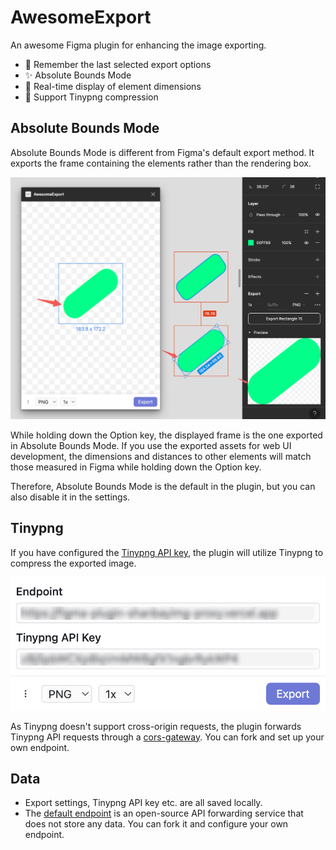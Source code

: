 # AwesomeExport

An awesome Figma plugin for enhancing the image exporting.

- 🧠 Remember the last selected export options
- ✨ Absolute Bounds Mode
- 🔎 Real-time display of element dimensions
- 🐼 Support Tinypng compression

## Absolute Bounds Mode

Absolute Bounds Mode is different from Figma's default export method. It exports the frame containing the elements rather than the rendering box.

![](./docs-1.png)

While holding down the Option key, the displayed frame is the one exported in Absolute Bounds Mode. If you use the exported assets for web UI development, the dimensions and distances to other elements will match those measured in Figma while holding down the Option key.

Therefore, Absolute Bounds Mode is the default in the plugin, but you can also disable it in the settings.

## Tinypng

If you have configured the [Tinypng API key](https://tinypng.com/developers), the plugin will utilize Tinypng to compress the exported image.

![](./docs-2.png)

As Tinypng doesn't support cross-origin requests, the plugin forwards Tinypng API requests through a [cors-gateway](https://github.com/taterboom/cors-gateway). You can fork and set up your own endpoint.

## Data

- Export settings, Tinypng API key etc. are all saved locally.
- The [default endpoint](https://github.com/taterboom/cors-gateway) is an open-source API forwarding service that does not store any data. You can fork it and configure your own endpoint.

